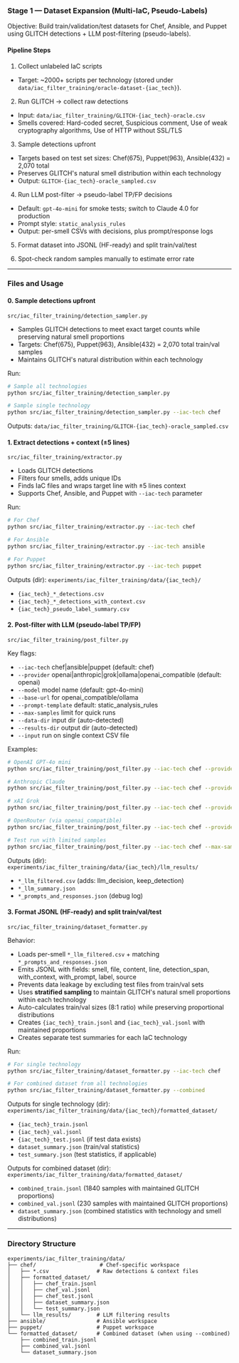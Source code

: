 ### Stage 1 — Dataset Expansion (Multi-IaC, Pseudo-Labels)

Objective: Build train/validation/test datasets for Chef, Ansible, and Puppet using GLITCH detections + LLM post-filtering (pseudo-labels).

#### Pipeline Steps

1. Collect unlabeled IaC scripts

- Target: ~2000+ scripts per technology (stored under `data/iac_filter_training/oracle-dataset-{iac_tech}`).

2. Run GLITCH → collect raw detections

- Input: `data/iac_filter_training/GLITCH-{iac_tech}-oracle.csv`
- Smells covered: Hard-coded secret, Suspicious comment, Use of weak cryptography algorithms, Use of HTTP without SSL/TLS

3. Sample detections upfront

- Targets based on test set sizes: Chef(675), Puppet(963), Ansible(432) = 2,070 total
- Preserves GLITCH's natural smell distribution within each technology
- Output: `GLITCH-{iac_tech}-oracle_sampled.csv`

4. Run LLM post-filter → pseudo-label TP/FP decisions

- Default: `gpt-4o-mini` for smoke tests; switch to Claude 4.0 for production
- Prompt style: `static_analysis_rules`
- Output: per-smell CSVs with decisions, plus prompt/response logs

5. Format dataset into JSONL (HF-ready) and split train/val/test

6. Spot-check random samples manually to estimate error rate

---

### Files and Usage

#### 0. Sample detections upfront

`src/iac_filter_training/detection_sampler.py`

- Samples GLITCH detections to meet exact target counts while preserving natural smell proportions
- Targets: Chef(675), Puppet(963), Ansible(432) = 2,070 total train/val samples
- Maintains GLITCH's natural distribution within each technology

Run:

```bash
# Sample all technologies
python src/iac_filter_training/detection_sampler.py

# Sample single technology
python src/iac_filter_training/detection_sampler.py --iac-tech chef
```

Outputs: `data/iac_filter_training/GLITCH-{iac_tech}-oracle_sampled.csv`

#### 1. Extract detections + context (±5 lines)

`src/iac_filter_training/extractor.py`

- Loads GLITCH detections
- Filters four smells, adds unique IDs
- Finds IaC files and wraps target line with ±5 lines context
- Supports Chef, Ansible, and Puppet with `--iac-tech` parameter

Run:

```bash
# For Chef
python src/iac_filter_training/extractor.py --iac-tech chef

# For Ansible
python src/iac_filter_training/extractor.py --iac-tech ansible

# For Puppet
python src/iac_filter_training/extractor.py --iac-tech puppet
```

Outputs (dir): `experiments/iac_filter_training/data/{iac_tech}/`

- `{iac_tech}_*_detections.csv`
- `{iac_tech}_*_detections_with_context.csv`
- `{iac_tech}_pseudo_label_summary.csv`

#### 2. Post-filter with LLM (pseudo-label TP/FP)

`src/iac_filter_training/post_filter.py`

Key flags:

- `--iac-tech` chef|ansible|puppet (default: chef)
- `--provider` openai|anthropic|grok|ollama|openai_compatible (default: openai)
- `--model` model name (default: gpt-4o-mini)
- `--base-url` for openai_compatible/ollama
- `--prompt-template` default: static_analysis_rules
- `--max-samples` limit for quick runs
- `--data-dir` input dir (auto-detected)
- `--results-dir` output dir (auto-detected)
- `--input` run on single context CSV file

Examples:

```bash
# OpenAI GPT-4o mini
python src/iac_filter_training/post_filter.py --iac-tech chef --provider openai --model gpt-4o-mini

# Anthropic Claude
python src/iac_filter_training/post_filter.py --iac-tech chef --provider anthropic --model claude-3-5-sonnet-latest

# xAI Grok
python src/iac_filter_training/post_filter.py --iac-tech chef --provider grok --model grok-code-fast-1

# OpenRouter (via openai_compatible)
python src/iac_filter_training/post_filter.py --iac-tech chef --provider openai_compatible --model openai/gpt-4o-mini --base-url https://openrouter.ai/api/v1

# Test run with limited samples
python src/iac_filter_training/post_filter.py --iac-tech chef --max-samples 10
```

Outputs (dir): `experiments/iac_filter_training/data/{iac_tech}/llm_results/`

- `*_llm_filtered.csv` (adds: llm_decision, keep_detection)
- `*_llm_summary.json`
- `*_prompts_and_responses.json` (debug log)

#### 3. Format JSONL (HF-ready) and split train/val/test

`src/iac_filter_training/dataset_formatter.py`

Behavior:

- Loads per-smell `*_llm_filtered.csv` + matching `*_prompts_and_responses.json`
- Emits JSONL with fields: smell, file, content, line, detection_span, with_context, with_prompt, label, source
- Prevents data leakage by excluding test files from train/val sets
- Uses **stratified sampling** to maintain GLITCH's natural smell proportions within each technology
- Auto-calculates train/val sizes (8:1 ratio) while preserving proportional distributions
- Creates `{iac_tech}_train.jsonl` and `{iac_tech}_val.jsonl` with maintained proportions
- Creates separate test summaries for each IaC technology

Run:

```bash
# For single technology
python src/iac_filter_training/dataset_formatter.py --iac-tech chef

# For combined dataset from all technologies
python src/iac_filter_training/dataset_formatter.py --combined
```

Outputs for single technology (dir): `experiments/iac_filter_training/data/{iac_tech}/formatted_dataset/`

- `{iac_tech}_train.jsonl`
- `{iac_tech}_val.jsonl`
- `{iac_tech}_test.jsonl` (if test data exists)
- `dataset_summary.json` (train/val statistics)
- `test_summary.json` (test statistics, if applicable)

Outputs for combined dataset (dir): `experiments/iac_filter_training/data/formatted_dataset/`

- `combined_train.jsonl` (1840 samples with maintained GLITCH proportions)
- `combined_val.jsonl` (230 samples with maintained GLITCH proportions)
- `dataset_summary.json` (combined statistics with technology and smell distributions)

---

### Directory Structure

```
experiments/iac_filter_training/data/
├── chef/                    # Chef-specific workspace
│   ├── *.csv               # Raw detections & context files
│   ├── formatted_dataset/
│   │   ├── chef_train.jsonl
│   │   ├── chef_val.jsonl
│   │   ├── chef_test.jsonl
│   │   ├── dataset_summary.json
│   │   └── test_summary.json
│   └── llm_results/        # LLM filtering results
├── ansible/                # Ansible workspace
├── puppet/                 # Puppet workspace
└── formatted_dataset/      # Combined dataset (when using --combined)
    ├── combined_train.jsonl
    ├── combined_val.jsonl
    └── dataset_summary.json
```
